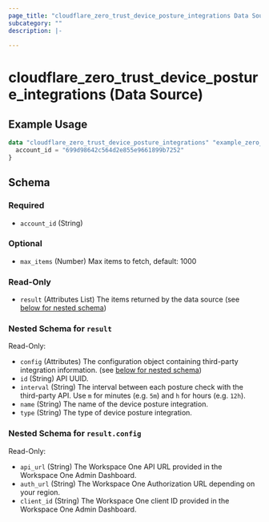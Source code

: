 ```yaml
---
page_title: "cloudflare_zero_trust_device_posture_integrations Data Source - Cloudflare"
subcategory: ""
description: |-
  
---
```


# cloudflare_zero_trust_device_posture_integrations (Data Source)



## Example Usage

```terraform
data "cloudflare_zero_trust_device_posture_integrations" "example_zero_trust_device_posture_integrations" {
  account_id = "699d98642c564d2e855e9661899b7252"
}
```

<!-- schema generated by tfplugindocs -->
## Schema

### Required

- `account_id` (String)

### Optional

- `max_items` (Number) Max items to fetch, default: 1000

### Read-Only

- `result` (Attributes List) The items returned by the data source (see [below for nested schema](#nestedatt--result))

<a id="nestedatt--result"></a>
### Nested Schema for `result`

Read-Only:

- `config` (Attributes) The configuration object containing third-party integration information. (see [below for nested schema](#nestedatt--result--config))
- `id` (String) API UUID.
- `interval` (String) The interval between each posture check with the third-party API. Use `m` for minutes (e.g. `5m`) and `h` for hours (e.g. `12h`).
- `name` (String) The name of the device posture integration.
- `type` (String) The type of device posture integration.

<a id="nestedatt--result--config"></a>
### Nested Schema for `result.config`

Read-Only:

- `api_url` (String) The Workspace One API URL provided in the Workspace One Admin Dashboard.
- `auth_url` (String) The Workspace One Authorization URL depending on your region.
- `client_id` (String) The Workspace One client ID provided in the Workspace One Admin Dashboard.


